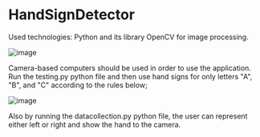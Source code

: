 # HandSignDetector

Used technologies: Python and its library OpenCV for image processing.

![image](https://github.com/basaraslan/HandSignDetector/assets/69193881/da19e54e-2e26-4035-bf61-2413b27c8fb1)


Camera-based computers should be used in order to use the application. Run the testing.py python file and then use hand signs for only letters "A", "B", and "C" according to the rules below;

![image](https://github.com/basaraslan/HandSignDetector/assets/69193881/a2da8f66-e3e4-4834-91f8-bf555b205132)

Also by running the datacollection.py python file, the user can represent either left or right and show the hand to the camera.
